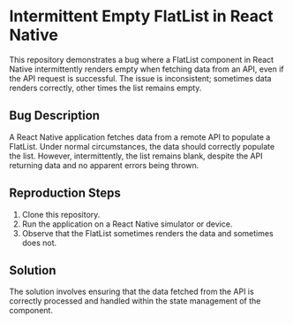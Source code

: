 # Intermittent Empty FlatList in React Native

This repository demonstrates a bug where a FlatList component in React Native intermittently renders empty when fetching data from an API, even if the API request is successful.  The issue is inconsistent; sometimes data renders correctly, other times the list remains empty.

## Bug Description

A React Native application fetches data from a remote API to populate a FlatList.  Under normal circumstances, the data should correctly populate the list. However, intermittently, the list remains blank, despite the API returning data and no apparent errors being thrown.

## Reproduction Steps

1. Clone this repository.
2. Run the application on a React Native simulator or device.
3. Observe that the FlatList sometimes renders the data and sometimes does not.

## Solution

The solution involves ensuring that the data fetched from the API is correctly processed and handled within the state management of the component.